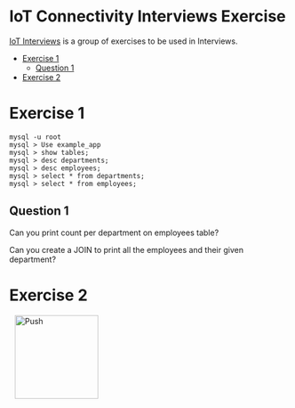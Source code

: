 # IoT Connectivity Interviews Exercise

[IoT Interviews](https://github.com/rmrosa25/iot_interviews) is a group of exercises to be used in Interviews.


- [Exercise 1](#exercise-1)
  - [Question 1](#question-1)
- [Exercise 2](#exercise-2)

# Exercise 1
```
mysql -u root
mysql > Use example_app
mysql > show tables;
mysql > desc departments;
mysql > desc employees;
mysql > select * from departments;
mysql > select * from employees;
```

## Question 1

Can you print count per department on employees table?

Can you create a JOIN to print all the employees and their given department?

# Exercise 2



<a href="https://gitpod.io/#https://github.com/rmrosa25/iot_interviews/" style="padding: 10px;">
    <img src="https://gitpod.io/button/open-in-gitpod.svg" width="150" alt="Push" align="center">
</a>
